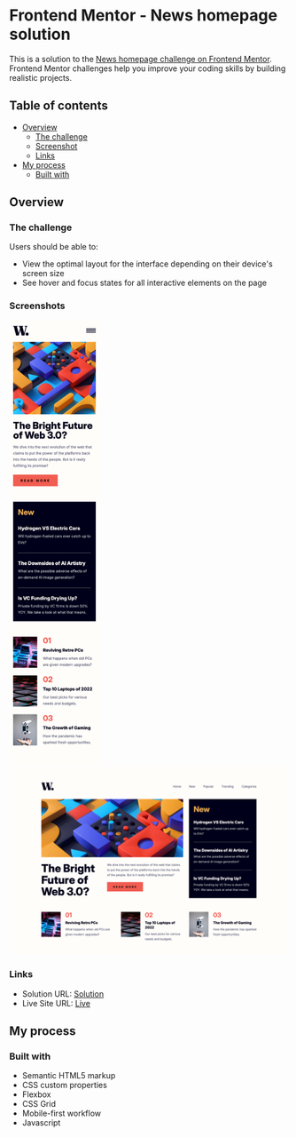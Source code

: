 # Frontend Mentor - News homepage solution

This is a solution to the [News homepage challenge on Frontend Mentor](https://www.frontendmentor.io/challenges/news-homepage-H6SWTa1MFl). Frontend Mentor challenges help you improve your coding skills by building realistic projects.

## Table of contents

- [Overview](#overview)
  - [The challenge](#the-challenge)
  - [Screenshot](#screenshot)
  - [Links](#links)
- [My process](#my-process)
  - [Built with](#built-with)

## Overview

### The challenge

Users should be able to:

- View the optimal layout for the interface depending on their device's screen size
- See hover and focus states for all interactive elements on the page

### Screenshots

<img src="./mobileScreen.png" height="800"/>
<img src="./desktopScreen.png" />

### Links

- Solution URL: [Solution](https://github.com/Hekimianz/news-homepage)
- Live Site URL: [Live](https://hekimianz.github.io/news-homepage/)

## My process

### Built with

- Semantic HTML5 markup
- CSS custom properties
- Flexbox
- CSS Grid
- Mobile-first workflow
- Javascript
